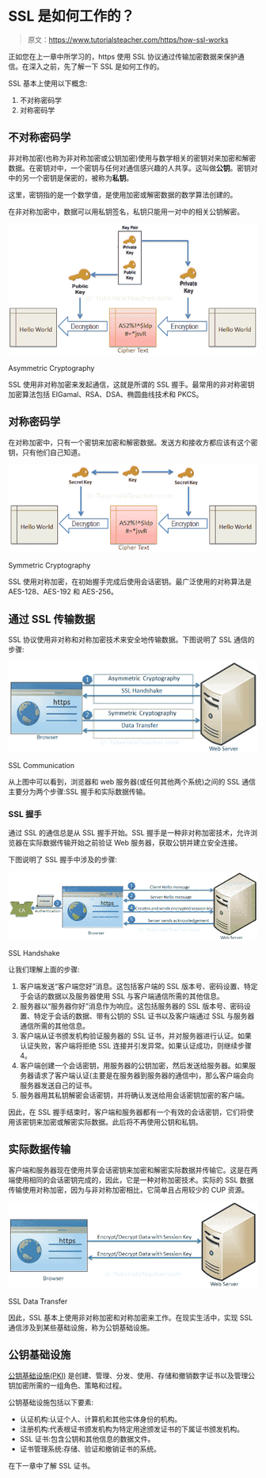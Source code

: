 # SSL 是如何工作的？

> 原文：<https://www.tutorialsteacher.com/https/how-ssl-works>

正如您在上一章中所学习的，https 使用 SSL 协议通过传输加密数据来保护通信。在深入之前，先了解一下 SSL 是如何工作的。

SSL 基本上使用以下概念:

1.  不对称密码学
2.  对称密码学

## 不对称密码学

非对称加密(也称为非对称加密或公钥加密)使用与数学相关的密钥对来加密和解密数据。在密钥对中，一个密钥与任何对通信感兴趣的人共享。这叫做**公钥**。密钥对中的另一个密钥是保密的，被称为**私钥**。

这里，密钥指的是一个数学值，是使用加密或解密数据的数学算法创建的。

在非对称加密中，数据可以用私钥签名，私钥只能用一对中的相关公钥解密。

[![](img/4c31d0abe0a02624a5a7ae82e647c927.png)](../../Content/images/https/asymmetric-cryptography.png) 

Asymmetric Cryptography



SSL 使用非对称加密来发起通信，这就是所谓的 SSL 握手。最常用的非对称密钥加密算法包括 EIGamal、RSA、DSA、椭圆曲线技术和 PKCS。

## 对称密码学

在对称加密中，只有一个密钥来加密和解密数据。发送方和接收方都应该有这个密钥，只有他们自己知道。

[![](img/b266999d41329d5f55e6bdb5c727bb7f.png)](../../Content/images/https/symmetric-cryptography.png)

Symmetric Cryptography



SSL 使用对称加密，在初始握手完成后使用会话密钥。最广泛使用的对称算法是 AES-128、AES-192 和 AES-256。

## 通过 SSL 传输数据

SSL 协议使用非对称和对称加密技术来安全地传输数据。下图说明了 SSL 通信的步骤:

[![](img/30fb11f786373f788652446eb7c62cb4.png)](../../Content/images/https/ssl-communication.png)

SSL Communication



从上图中可以看到，浏览器和 web 服务器(或任何其他两个系统)之间的 SSL 通信主要分为两个步骤:SSL 握手和实际数据传输。

### SSL 握手

通过 SSL 的通信总是从 SSL 握手开始。SSL 握手是一种非对称加密技术，允许浏览器在实际数据传输开始之前验证 Web 服务器，获取公钥并建立安全连接。

下图说明了 SSL 握手中涉及的步骤:

[![](img/38643c61edcdf8e6084bf87fabd0da01.png)](../../Content/images/https/ssl-handshack.png)

SSL Handshake



让我们理解上面的步骤:

1.  客户端发送“客户端您好”消息。这包括客户端的 SSL 版本号、密码设置、特定于会话的数据以及服务器使用 SSL 与客户端通信所需的其他信息。
2.  服务器以“服务器你好”消息作为响应。这包括服务器的 SSL 版本号、密码设置、特定于会话的数据、带有公钥的 SSL 证书以及客户端通过 SSL 与服务器通信所需的其他信息。
3.  客户端从证书颁发机构验证服务器的 SSL 证书，并对服务器进行认证。如果认证失败，客户端将拒绝 SSL 连接并引发异常。如果认证成功，则继续步骤 4。
4.  客户端创建一个会话密钥，用服务器的公钥加密，然后发送给服务器。如果服务器请求了客户端认证(主要是在服务器到服务器的通信中)，那么客户端会向服务器发送自己的证书。
5.  服务器用其私钥解密会话密钥，并将确认发送给用会话密钥加密的客户端。

因此，在 SSL 握手结束时，客户端和服务器都有一个有效的会话密钥，它们将使用该密钥来加密或解密实际数据。此后将不再使用公钥和私钥。

## 实际数据传输

客户端和服务器现在使用共享会话密钥来加密和解密实际数据并传输它。这是在两端使用相同的会话密钥完成的，因此，它是一种对称加密技术。实际的 SSL 数据传输使用对称加密，因为与非对称加密相比，它简单且占用较少的 CUP 资源。

[![](img/0027f5a954da1239128d310f7ce54ca0.png)](../../Content/images/https/ssl-data-transfer.png)

SSL Data Transfer



因此，SSL 基本上使用非对称加密和对称加密来工作。在现实生活中，实现 SSL 通信涉及到某些基础设施，称为公钥基础设施。

## 公钥基础设施

[公钥基础设施(PKI)](https://en.wikipedia.org/wiki/Public_key_infrastructure) 是创建、管理、分发、使用、存储和撤销数字证书以及管理公钥加密所需的一组角色、策略和过程。

公钥基础设施包括以下要素:

*   认证机构:认证个人、计算机和其他实体身份的机构。
*   注册机构:代表根证书颁发机构为特定用途颁发证书的下属证书颁发机构。
*   SSL 证书:包含公钥和其他信息的数据文件。
*   证书管理系统:存储、验证和撤销证书的系统。

在下一章中了解 SSL 证书。